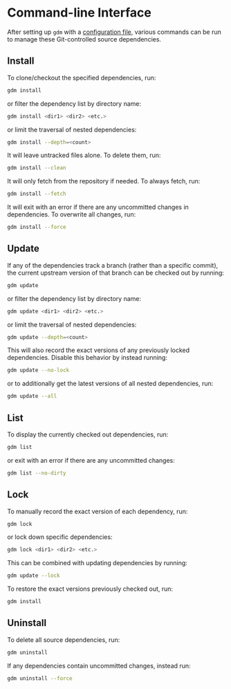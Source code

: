 # Command-line Interface

After setting up `gdm` with a [configuration file](../index.md#setup), various commands can be run to manage these Git-controlled source dependencies.

## Install

To clone/checkout the specified dependencies, run:

```sh
gdm install
```

or filter the dependency list by directory name:

```sh
gdm install <dir1> <dir2> <etc.>
```

or limit the traversal of nested dependencies:

```sh
gdm install --depth=<count>
```

It will leave untracked files alone. To delete them, run:

```sh
gdm install --clean
```

It will only fetch from the repository if needed. To always fetch, run:

```sh
gdm install --fetch
```

It will exit with an error if there are any uncommitted changes in dependencies. To overwrite all changes, run:

```sh
gdm install --force
```

## Update

If any of the dependencies track a branch (rather than a specific commit), the current upstream version of that branch can be checked out by running:

```sh
gdm update
```

or filter the dependency list by directory name:

```sh
gdm update <dir1> <dir2> <etc.>
```

or limit the traversal of nested dependencies:

```sh
gdm update --depth=<count>
```

This will also record the exact versions of any previously locked dependencies. Disable this behavior by instead running:

```sh
gdm update --no-lock
```

or to additionally get the latest versions of all nested dependencies, run:

```sh
gdm update --all
```

## List

To display the currently checked out dependencies, run:

```sh
gdm list
```

or exit with an error if there are any uncommitted changes:

```sh
gdm list --no-dirty
```

## Lock

To manually record the exact version of each dependency, run:

```sh
gdm lock
```

or lock down specific dependencies:

```sh
gdm lock <dir1> <dir2> <etc.>
```

This can be combined with updating dependencies by running:

```sh
gdm update --lock
```

To restore the exact versions previously checked out, run:

```sh
gdm install
```

## Uninstall

To delete all source dependencies, run:

```sh
gdm uninstall
```

If any dependencies contain uncommitted changes, instead run:

```sh
gdm uninstall --force
```

